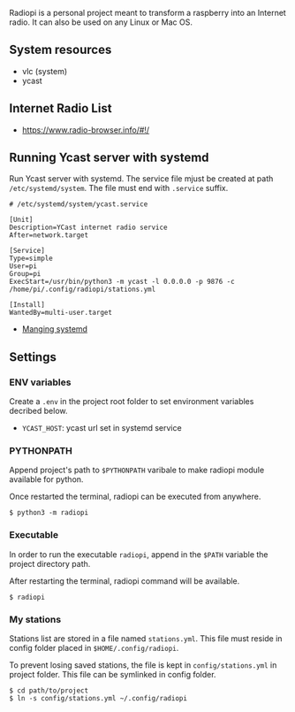 Radiopi is a personal project meant to transform a raspberry into an Internet radio.
It can also be used on any Linux or Mac OS.

## System resources

* vlc (system)
* ycast

## Internet Radio List

* https://www.radio-browser.info/#!/

## Running Ycast server with systemd

Run Ycast server with systemd. The service file mjust be created at path `/etc/systemd/system`. The file must end with `.service` suffix.

```
# /etc/systemd/system/ycast.service

[Unit]
Description=YCast internet radio service
After=network.target

[Service]
Type=simple
User=pi
Group=pi
ExecStart=/usr/bin/python3 -m ycast -l 0.0.0.0 -p 9876 -c /home/pi/.config/radiopi/stations.yml

[Install]
WantedBy=multi-user.target
```

* [Manging systemd](https://www.digitalocean.com/community/tutorials/how-to-use-systemctl-to-manage-systemd-services-and-units)

## Settings

### ENV variables

Create a `.env` in the project root folder to set environment variables decribed below.

* `YCAST_HOST`: ycast url set in systemd service

### PYTHONPATH

Append project's path to `$PYTHONPATH` varibale to make radiopi module available for python.

Once restarted the terminal, radiopi can be executed from anywhere.

```shell
$ python3 -m radiopi
```

### Executable

In order to run the executable `radiopi`, append in the `$PATH` variable the project directory path.

After restarting the terminal, radiopi command will be available.

```shell
$ radiopi
```

### My stations

Stations list are stored in a file named `stations.yml`. This file must reside in config folder placed in `$HOME/.config/radiopi`.

To prevent losing saved stations, the file is kept in `config/stations.yml` in project folder. This file can be symlinked in config folder.

```shell
$ cd path/to/project
$ ln -s config/stations.yml ~/.config/radiopi
```

